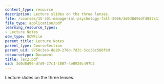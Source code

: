 ```yaml
---
content_type: resource
description: Lecture slides on the three lenses.
file: /courses/15-301-managerial-psychology-fall-2006/3d0d8d96dfd927c118074e8920c497b2_lec2.pdf
file_type: application/pdf
learning_resource_types:
- Lecture Notes
ocw_type: OCWFile
parent_title: Lecture Notes
parent_type: CourseSection
parent_uid: 9758c3eb-de20-276d-7d3c-5cc30c580f9d
resourcetype: Document
title: lec2.pdf
uid: 3d0d8d96-dfd9-27c1-1807-4e8920c497b2
---
```

Lecture slides on the three lenses.

